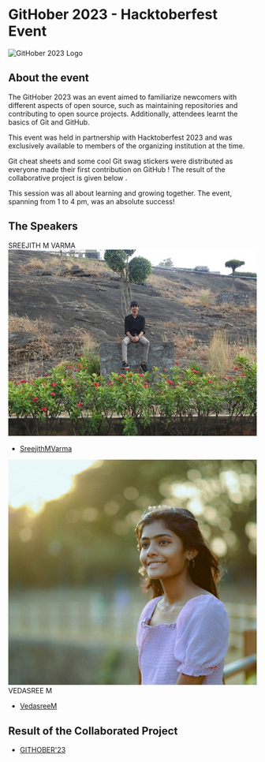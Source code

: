# GitHober 2023 - Hacktoberfest Event


![GitHober 2023 Logo](https://github.com/VedasreeM/Githober23/blob/main/githober_banner.png)


## About the event

The GitHober 2023 was an event aimed to familiarize newcomers with different aspects of open source, such as maintaining repositories and contributing to open source projects. Additionally, attendees learnt the basics of Git and GitHub.

This event was held in partnership with Hacktoberfest 2023 and was exclusively available to members of the organizing institution at the time.

Git cheat sheets and some cool Git swag stickers were distributed as everyone made their first contribution on GitHub ! The result of the collaborative project is given below .

This session was all about learning and growing together. The event, spanning from 1 to 4 pm, was an absolute success! 


## The Speakers


SREEJITH M VARMA
![SreejithMVarma](https://github.com/ASHISH-28-02/Githober2023/blob/main/images/Sreejith%20m%20varma.jpg)
- [SreejithMVarma](https://github.com/SreejithMVarma)


![GitHober 2023 Logo](https://github.com/ASHISH-28-02/Githober2023/blob/main/images/Vedasree%20M.jpg)
VEDASREE M
- [VedasreeM](https://github.com/VedasreeM)


## Result of the Collaborated Project

- [GITHOBER'23](https://cse-cloud.github.io/githober2023/)

